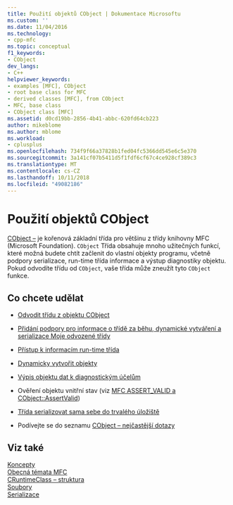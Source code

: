 ```yaml
---
title: Použití objektů CObject | Dokumentace Microsoftu
ms.custom: ''
ms.date: 11/04/2016
ms.technology:
- cpp-mfc
ms.topic: conceptual
f1_keywords:
- CObject
dev_langs:
- C++
helpviewer_keywords:
- examples [MFC], CObject
- root base class for MFC
- derived classes [MFC], from CObject
- MFC, base class
- CObject class [MFC]
ms.assetid: d0cd19bb-2856-4b41-abbc-620fd64cb223
author: mikeblome
ms.author: mblome
ms.workload:
- cplusplus
ms.openlocfilehash: 734f9f66a37828b1fed04fc5366dd545e6c5e370
ms.sourcegitcommit: 3a141cf07b5411d5f1fdf6cf67c4ce928cf389c3
ms.translationtype: MT
ms.contentlocale: cs-CZ
ms.lasthandoff: 10/11/2018
ms.locfileid: "49082186"
---
```

# <a name="using-cobject"></a>Použití objektů CObject

[CObject –](../mfc/reference/cobject-class.md) je kořenová základní třída pro většinu z třídy knihovny MFC (Microsoft Foundation). `CObject` Třída obsahuje mnoho užitečných funkcí, které možná budete chtít začlenit do vlastní objekty programu, včetně podpory serializace, run-time třída informace a výstup diagnostiky objektu. Pokud odvodíte třídu od `CObject`, vaše třída může zneužít tyto `CObject` funkce.

## <a name="what-do-you-want-to-do"></a>Co chcete udělat

- [Odvodit třídu z objektu CObject](../mfc/deriving-a-class-from-cobject.md)

- [Přidání podpory pro informace o třídě za běhu, dynamické vytváření a serializace Moje odvozené třídy](../mfc/specifying-levels-of-functionality.md)

- [Přístup k informacím run-time třída](../mfc/accessing-run-time-class-information.md)

- [Dynamicky vytvořit objekty](../mfc/dynamic-object-creation.md)

- [Výpis objektu dat k diagnostickým účelům](/previous-versions/visualstudio/visual-studio-2010/sc15kz85)

- Ověření objektu vnitřní stav (viz [MFC ASSERT_VALID a CObject::AssertValid](reference/diagnostic-services.md#assert_valid))

- [Třída serializovat sama sebe do trvalého úložiště](../mfc/serialization-in-mfc.md)

- Podívejte se do seznamu [CObject – nejčastější dotazy](../mfc/cobject-class-frequently-asked-questions.md)

## <a name="see-also"></a>Viz také

[Koncepty](../mfc/mfc-concepts.md)<br/>
[Obecná témata MFC](../mfc/general-mfc-topics.md)<br/>
[CRuntimeClass – struktura](../mfc/reference/cruntimeclass-structure.md)<br/>
[Soubory](../mfc/files-in-mfc.md)<br/>
[Serializace](../mfc/serialization-in-mfc.md)

